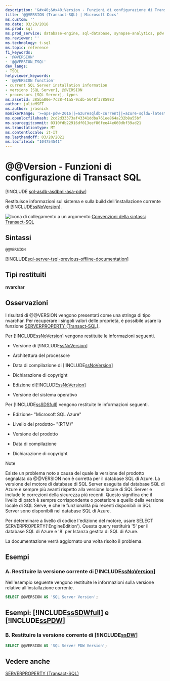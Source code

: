 ```yaml
---
description: '&#x40;&#x40;Version - Funzioni di configurazione di Transact SQL'
title: '@@VERSION (Transact-SQL) | Microsoft Docs'
ms.custom: ''
ms.date: 03/20/2018
ms.prod: sql
ms.prod_service: database-engine, sql-database, synapse-analytics, pdw
ms.reviewer: ''
ms.technology: t-sql
ms.topic: reference
f1_keywords:
- '@@VERSION'
- '@@VERSION_TSQL'
dev_langs:
- TSQL
helpviewer_keywords:
- '@@VERSION function'
- current SQL Server installation information
- versions [SQL Server], @@VERSION
- processors [SQL Server], types
ms.assetid: 385ba80e-7c28-41a5-9cdb-5648f3785983
author: julieMSFT
ms.author: jrasnick
monikerRange: '>=aps-pdw-2016||=azuresqldb-current||=azure-sqldw-latest||>=sql-server-2016||>=sql-server-linux-2017||=azuresqldb-mi-current'
ms.openlocfilehash: 2cd2d33373af43341ddba761ee864a232b8a55bf
ms.sourcegitcommit: 0310fdb22916df013eef86fee44e660dbf39ad21
ms.translationtype: MT
ms.contentlocale: it-IT
ms.lasthandoff: 03/20/2021
ms.locfileid: "104754541"
---
```

# <a name="x40x40version---transact-sql-configuration-functions"></a>&#x40;&#x40;Version - Funzioni di configurazione di Transact SQL
[!INCLUDE [sql-asdb-asdbmi-asa-pdw](../../includes/applies-to-version/sql-asdb-asdbmi-asa-pdw.md)]

  Restituisce informazioni sul sistema e sulla build dell'installazione corrente di [!INCLUDE[ssNoVersion](../../includes/ssnoversion-md.md)].  
  
 ![Icona di collegamento a un argomento](../../database-engine/configure-windows/media/topic-link.gif "Icona di collegamento a un argomento") [Convenzioni della sintassi Transact-SQL](../../t-sql/language-elements/transact-sql-syntax-conventions-transact-sql.md)  
  
## <a name="syntax"></a>Sintassi  
  
```syntaxsql
@@VERSION  
```  

[!INCLUDE[sql-server-tsql-previous-offline-documentation](../../includes/sql-server-tsql-previous-offline-documentation.md)]

## <a name="return-types"></a>Tipi restituiti
 **nvarchar**  
  
## <a name="remarks"></a>Osservazioni  
 I risultati di @@VERSION vengono presentati come una stringa di tipo nvarchar. Per recuperare i singoli valori delle proprietà, è possibile usare la funzione [SERVERPROPERTY &#40;Transact-SQL&#41;](../../t-sql/functions/serverproperty-transact-sql.md).  
  
 Per [!INCLUDE[ssNoVersion](../../includes/ssnoversion-md.md)] vengono restituite le informazioni seguenti.  
  
-   Versione di [!INCLUDE[ssNoVersion](../../includes/ssnoversion-md.md)]  
  
-   Architettura del processore  
  
-   Data di compilazione di [!INCLUDE[ssNoVersion](../../includes/ssnoversion-md.md)]  
  
-   Dichiarazione di copyright  
  
-   Edizione di[!INCLUDE[ssNoVersion](../../includes/ssnoversion-md.md)]  
  
-   Versione del sistema operativo  
  
 Per [!INCLUDE[ssSDSfull](../../includes/sssdsfull-md.md)] vengono restituite le informazioni seguenti.  
  
-   Edizione- "Microsoft SQL Azure"  
  
-   Livello del prodotto- "(RTM)"  
  
-   Versione del prodotto  
  
-   Data di compilazione  
  
-   Dichiarazione di copyright  

> [!NOTE]  
> Esiste un problema noto a causa del quale la versione del prodotto segnalata da @@VERSION non è corretta per il database SQL di Azure. La versione del motore di database di SQL Server eseguita dal database SQL di Azure è sempre più avanti rispetto alla versione locale di SQL Server e include le correzioni della sicurezza più recenti. Questo significa che il livello di patch è sempre corrispondente o posteriore a quello della versione locale di SQL Serve, e che le funzionalità più recenti disponibili in SQL Server sono disponibili nel database SQL di Azure.
>
> Per determinare a livello di codice l'edizione del motore, usare SELECT SERVERPROPERTY('EngineEdition'). Questa query restituirà '5' per il database SQL di Azure e '8' per Istanza gestita di SQL di Azure.
>
> La documentazione verrà aggiornato una volta risolto il problema.

  
## <a name="examples"></a>Esempi  
  
### <a name="a-return-the-current-version-of-ssnoversion"></a>A. Restituire la versione corrente di [!INCLUDE[ssNoVersion](../../includes/ssnoversion-md.md)]  
 Nell'esempio seguente vengono restituite le informazioni sulla versione relative all'installazione corrente.  
  
```sql
SELECT @@VERSION AS 'SQL Server Version';  
```  
  
## <a name="examples-sssdwfull-and-sspdw"></a>Esempi: [!INCLUDE[ssSDWfull](../../includes/sssdwfull-md.md)] e [!INCLUDE[ssPDW](../../includes/sspdw-md.md)]  
  
### <a name="b-return-the-current-version-of-ssdw"></a>B. Restituire la versione corrente di [!INCLUDE[ssDW](../../includes/ssdw-md.md)]  
  
```sql
SELECT @@VERSION AS 'SQL Server PDW Version';  
```  
  
## <a name="see-also"></a>Vedere anche  
 [SERVERPROPERTY &#40;Transact-SQL&#41;](../../t-sql/functions/serverproperty-transact-sql.md)  
  
  

